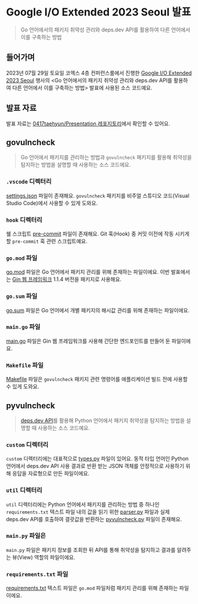 # Google I/O Extended 2023 Seoul 발표

> Go 언어에서의 패키지 취약성 관리와 deps.dev API를 활용하여 다른 언어에서 이를 구축하는 방법

## 들어가며

2023년 07월 29일 토요일 코엑스 4층 컨퍼런스룸에서 진행한 [Google I/O Extended 2023 Seoul](https://festa.io/events/3683) 행사의 <Go 언어에서의 패키지 취약성 관리와 deps.dev API를 활용하여 다른 언어에서 이를 구축하는 방법> 발표에 사용된 소스 코드예요.

## 발표 자료

발표 자료는 [0417taehyun/Presentation 레포지토리](https://github.com/0417taehyun/Presentation)에서 확인할 수 있어요.

## govulncheck

> Go 언어에서 패키지를 관리하는 방법과 `govulncheck` 패키지를 활용해 취약성을 탐지하는 방법을 설명할 때 사용하는 소스 코드에요.

### `.vscode` 디렉터리

[settings.json](./govulncheck/.vscode/settings.json) 파일이 존재해요. `govulncheck` 패키지를 비주얼 스튜디오 코드(Visual Studio Code)에서 사용할 수 있게 도와요.

### `hook` 디렉터리

쉘 스크립트 [pre-commit](./govulncheck/hook/pre-commit) 파일이 존재해요. Git 훅(Hook) 중 커밋 이전에 작동 시키게 할 `pre-commit` 훅 관련 스크립트예요.

### `go.mod` 파일

[go.mod](./govulncheck/go.mod) 파일은 Go 언어에서 패키지 관리를 위해 존재하는 파일이에요. 이번 발표에서는 [Gin 웹 프레임워크](https://gin-gonic.com/) 1.1.4 버전을 패키지로 사용해요.

### `go.sum` 파일

[go.sum](./govulncheck/go.sum) 파일은 Go 언어에서 개별 패키지의 해시값 관리를 위해 존재하는 파일이에요.

### `main.go` 파일

[main.go](./govulncheck/main.go) 파일은 Gin 웹 프레임워크를 사용해 간단한 엔드포인트를 만들어 둔 파일이에요.

### `Makefile` 파일

[Makefile](./govulncheck/Makefile) 파일은 `govulncheck` 패키지 관련 명령어를 애플리케이션 빌드 전에 사용할 수 있게 도와요.

## pyvulncheck

> [deps.dev API](https://docs.deps.dev/api/v3alpha/)를 활용해 Python 언어에서 패키지 취약성을 탐지하는 방법을 설명할 때 사용하는 소스 코드예요.

### `custom` 디렉터리

`custom` 디렉터리에는 대표적으로 [types.py](./pyvulncheck/custom/types.py) 파일이 있어요. 동적 타입 언어인 Python 언어에서 deps.dev API 사용 결과로 반환 받는 JSON 객체를 안정적으로 사용하기 위해 응답을 자료형으로 만든 파일이에요.

### `util` 디렉터리

`util` 디렉터리에는 Python 언어에서 패키지를 관리하는 방법 중 하나인 `requirements.txt` 텍스트 파일 내의 값을 읽기 위한 [parser.py](./pyvulncheck/util/parser.py) 파일과 실제 deps.dev API를 호출하여 결괏값을 반환하는 [pyvulncheck.py](./pyvulncheck/util/pyvulncheck.py) 파일이 존재해요.

### `main.py` 파일은

`main.py` 파일은 패키지 정보를 조회한 뒤 API를 통해 취약성을 탐지하고 결과를 알려주는 뷰(View) 역할의 파일이에요.

### `requirements.txt` 파일

[requirements.txt](./pyvulncheck/requirements.txt) 텍스트 파일은 `go.mod` 파일처럼 패키지 관리를 위해 존재하는 파일이에요.

